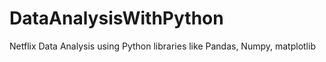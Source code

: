 # DataAnalysisWithPython
Netflix Data Analysis using Python libraries like Pandas, Numpy, matplotlib
